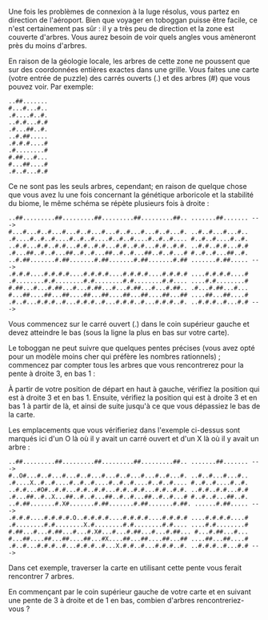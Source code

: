 Une fois les problèmes de connexion à la luge résolus, vous partez en direction de l'aéroport. Bien que voyager en toboggan puisse être facile, ce n'est certainement pas sûr : il y a très peu de direction et la zone est couverte d'arbres. 
Vous aurez besoin de voir quels angles vous amèneront près du moins d'arbres.

En raison de la géologie locale, les arbres de cette zone ne poussent que sur des coordonnées entières exactes dans une grille. Vous faites une carte (votre entrée de puzzle) des carrés ouverts (.) et des arbres (#) que vous pouvez voir. Par exemple:

    ..##.......
    #...#...#..
    .#....#..#.
    ..#.#...#.#
    .#...##..#.
    ..#.##.....
    .#.#.#....#
    .#........#
    #.##...#...
    #...##....#
    .#..#...#.#

Ce ne sont pas les seuls arbres, cependant; en raison de quelque chose que vous avez lu une fois concernant la génétique arboricole et la stabilité du biome, le même schéma se répète plusieurs fois à droite :

    ..##.........##.........##.........##.........##.. .......##....... --->
    #...#...#..#...#...#..#...#...#..#...#...#..#...#. ..#..#...#...#..
    .#....#..#..#....#..#..#....#..#..#....#..#..#.... #..#..#....#..#.
    ..#.#...#.#..#.#...#.#..#.#...#.#..#.#...#.#..#.#. ..#.#..#.#...#.#
    .#...##..#..#...##..#..#...##..#..#...##..#..#...# #..#..#...##..#.
    ..#.##.......#.##.......#.##.......#.##.......#.## .......#.##..... --->
    .#.#.#....#.#.#.#....#.#.#.#....#.#.#.#....#.#.#.# ....#.#.#.#....#
    .#........#.#........#.#........#.#........#.#.... ....#.#........#
    #.##...#...#.##...#...#.##...#...#.##...#...#.##.. .#...#.##...#...
    #...##....##...##....##...##....##...##....##...## ....##...##....#
    .#..#...#.#.#..#...#.#.#..#...#.#.#..#...#.#.#..#. ..#.#.#..#...#.# --->
Vous commencez sur le carré ouvert (.) dans le coin supérieur gauche et devez atteindre le bas (sous la ligne la plus en bas sur votre carte).

Le toboggan ne peut suivre que quelques pentes précises (vous avez opté pour un modèle moins cher qui préfère les nombres rationnels) ; commencez par compter tous les arbres que vous rencontrerez pour la pente à droite 3, en bas 1 :

À partir de votre position de départ en haut à gauche, vérifiez la position qui est à droite 3 et en bas 1. Ensuite, vérifiez la position qui est à droite 3 et en bas 1 à partir de là, et ainsi de suite jusqu'à ce que vous dépassiez le bas de la carte.

Les emplacements que vous vérifieriez dans l'exemple ci-dessus sont marqués ici d'un O là où il y avait un carré ouvert et d'un X là où il y avait un arbre :

    ..##.........##.........##.........##.........##.. .......##....... --->
    #..O#...#..#...#...#..#...#...#..#...#...#..#...#. ..#..#...#...#..
    .#....X..#..#....#..#..#....#..#..#....#..#..#.... #..#..#....#..#.
    ..#.#...#O#..#.#...#.#..#.#...#.#..#.#...#.#..#.#. ..#.#..#.#...#.#
    .#...##..#..X...##..#..#...##..#..#...##..#..#...# #..#..#...##..#.
    ..#.##.......#.X#.......#.##.......#.##.......#.##. ......#.##..... --->
    .#.#.#....#.#.#.#.O..#.#.#.#....#.#.#.#....#.#.#.# ....#.#.#.#....#
    .#........#.#........X.#........#.#........#.#.... ....#.#........#
    #.##...#...#.##...#...#.X#...#...#.##...#...#.##... #...#.##...#...
    #...##....##...##....##...#X....##...##....##...## ....##...##....#
    .#..#...#.#.#..#...#.#.#..#...X.#.#..#...#.#.#..#. ..#.#.#..#...#.# --->


Dans cet exemple, traverser la carte en utilisant cette pente vous ferait rencontrer 7 arbres.

En commençant par le coin supérieur gauche de votre carte et en suivant une pente de 3 à droite et de 1 en bas, combien d'arbres rencontreriez-vous ?